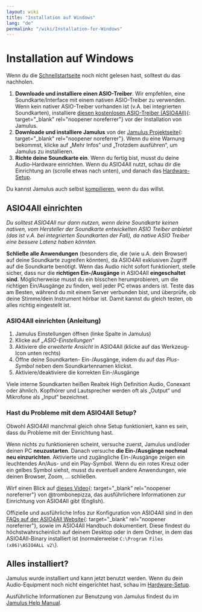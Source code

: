 ```yaml
---
layout: wiki
title: "Installation auf Windows"
lang: "de"
permalink: "/wiki/Installation-for-Windows"
---
```


# Installation auf Windows
Wenn du die [Schnellstartseite](Getting-Started) noch nicht gelesen hast, solltest du das nachholen.

1. **Downloade und installiere einen ASIO-Treiber**. Wir empfehlen, eine Soundkarte/Interface mit einem nativen ASIO-Treiber zu verwenden. Wenn kein nativer ASIO-Treiber vorhanden ist (v.A. bei integrierten Soundkarten), installiere [diesen kostenlosen ASIO-Treiber (ASIO4All)](http://www.asio4all.org){: target="_blank" rel="noopener noreferrer"} vor der Installation von Jamulus.
1. **Downloade und installiere Jamulus** von der [Jamulus Projektseite](https://sourceforge.net/projects/llcon/files/latest/download){: target="_blank" rel="noopener noreferrer"}. Wenn du eine Warnung bekommst, klicke auf „Mehr Infos“ und „Trotzdem ausführen“, um Jamulus zu installieren.
1. **Richte deine Soundkarte ein**. Wenn du fertig bist, musst du deine Audio-Hardware einrichten. Wenn du ASIO4All nutzt, schau dir die Einrichtung an (scrolle etwas nach unten), und danach das [Hardware-Setup](Hardware-Setup).

Du kannst Jamulus auch selbst [kompilieren](Compiling), wenn du das willst.

## ASIO4All einrichten
*Du solltest ASIO4All nur dann nutzen, wenn deine Soundkarte keinen nativen, vom Hersteller der Soundkarte entwickelten ASIO Treiber anbietet (das ist v.A. bei integrierten Soundkarten der Fall), da native ASIO Treiber eine bessere Latenz haben könnten.*

**Schließe alle Anwendungen** (besonders die, die (wie u.A. dein Browser) auf deine Soundkarte zugreifen könnten), da ASIO4All exklusiven Zugriff auf die Soundkarte benötigt. Wenn das Audio nicht sofort funktioniert, stelle sicher, dass nur die **richtigen Ein-/Ausgänge** in ASIO4All **eingeschaltet sind**.
Möglicherweise musst du ein bisschen herumprobieren, um die richtigen Ein/Ausgänge zu finden, weil jeder PC etwas anders ist. Teste das am Besten, während du mit einem Server verbunden bist, und überprüfe, ob deine Stimme/dein Instrument hörbar ist. Damit kannst du gleich testen, ob alles richtig eingestellt ist.

### ASIO4All einrichten (Anleitung)

1. Jamulus Einstellungen öffnen (linke Spalte in Jamulus)
1. Klicke auf _„ASIO-Einstellungen“_
1. Aktiviere die _erweiterte Ansicht_ in ASIO4All (klicke auf das Werkzeug-Icon unten rechts)
1. Öffne deine Soundkarten- Ein-/Ausgänge, indem du auf das _Plus-Symbol_ neben dem Soundkartennamen klickst.
1. Aktiviere/deaktiviere die korrekten Ein-/Ausgänge

Viele interne Soundkarten heißen Realtek High Definition Audio, Conexant oder ähnlich.
Kopfhörer und Lautsprecher werden oft als „Output“ und Mikrofone als „Input“ bezeichnet.

### Hast du Probleme mit dem ASIO4All Setup?

Obwohl ASIO4All manchmal gleich ohne Setup funktioniert, kann es sein, dass du Probleme mit der Einrichtung hast.

Wenn nichts zu funktionieren scheint, versuche zuerst, Jamulus und/oder deinen PC **neuzustarten**.
Danach versuche **die Ein-/Ausgänge nochmal neu einzurichten**. Aktivierte und zugängliche Ein-/Ausgänge zeigen ein leuchtendes An/Aus- und ein Play-Symbol. Wenn du ein rotes Kreuz oder ein gelbes Symbol siehst, musst du eventuell andere Anwendungen, wie deinen Browser, Zoom, ... schließen.

Wirf einen Blick auf [dieses Video](https://youtu.be/_GzOsitVgLI){: target="_blank" rel="noopener noreferrer"} von @trombonepizza, das ausführlichere Informationen zur Einrichtung von ASIO4All gibt (English).

Offizielle und ausführliche Infos zur Konfiguration von ASIO4All sind in den [FAQs auf der ASIO4All Website](http://www.asio4all.org/faq.html){: target="_blank" rel="noopener noreferrer"}, sowie im ASIO4All Handbuch dokumentiert. Diese findest du höchstwahrscheinlich auf deinem Desktop oder in dem Ordner, in dem das ASIO4All-Binary installiert ist (normalerweise `C:\Program Files (x86)\ASIO4ALL v2\`).

## Alles installiert?
Jamulus wurde installiert und kann jetzt benutzt werden. Wenn du dein Audio-Equipment noch nicht eingerichtet hast, schau im [Hardware-Setup](Hardware-Setup).

Ausführliche Informationen zur Benutzung von Jamulus findest du im [Jamulus Help Manual](https://github.com/corrados/jamulus/blob/master/src/res/homepage/manual.md).
